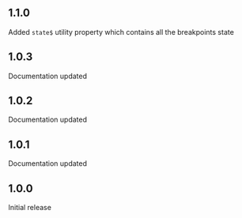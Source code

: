 ## 1.1.0
Added `state$` utility property which contains all the breakpoints state
## 1.0.3
Documentation updated
## 1.0.2
Documentation updated
## 1.0.1
Documentation updated
## 1.0.0
Initial release
